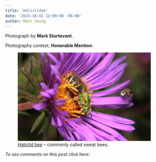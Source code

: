 ```yaml
---
title: 'Halictidae'
date: '2023-10-02 12:00:00 -06:00'
author: Matt Young
---
```


Photograph by <strong>Mark Sturtevant</strong>.

Photography contest, <strong>Honorable Mention</strong>.

<figure>
<img src="/uploads/2023/Sturtevant.2.Halictid_Bee.jpg" alt="Halictid bee"/>
<figcaption><a href="https://en.wikipedia.org/wiki/Halictidae">Halictid bee</a> &ndash; commonly called sweat bees.
</figcaption>
</figure>


<i>To see comments on this post click here:</i> <!--more-->
